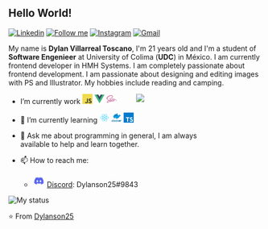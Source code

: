 ## Hello World!

[![Linkedin](https://img.shields.io/badge/-LinkedIn-blue?style=flat&logo=Linkedin&logoColor=white)](https://www.linkedin.com/in/dylan-toscano/)
[<img src="https://img.shields.io/github/followers/dylanson25?label=follow&style=social" height="22" title="Follow me" />](https://github.com/dylanson25) 
[![Instagram](https://img.shields.io/badge/-Instagram-c13584?style=flat&labelColor=c13584&logo=instagram&logoColor=white)](https://www.instagram.com/dylan_toscano_25/)
[![Gmail](https://img.shields.io/badge/-Gmail-c14438?style=flat&logo=Gmail&logoColor=white)](mailto:dvillarreal0@ucol.mx)


My name is **Dylan Villarreal Toscano**, I'm 21 years old and I'm a student of **Software Engenieer** at University of Colima (**UDC**) in México.
I am currently frontend developer in HMH Systems. I am completely passionate about frontend development. I am passionate about designing and editing images with PS and Illustrator. My hobbies include reading and camping.

<img align= "right" width= "250" src= "https://pa1.narvii.com/6580/8098c6e9207376889eeb0532d9f5a0723c4d73f5_hq.gif"/>


- I’m currently work  <img height="20" src="https://raw.githubusercontent.com/github/explore/80688e429a7d4ef2fca1e82350fe8e3517d3494d/topics/javascript/javascript.png"></code>
<code><img height="20" src="https://raw.githubusercontent.com/github/explore/80688e429a7d4ef2fca1e82350fe8e3517d3494d/topics/vue/vue.png"></code>
<code><img height="20" src="https://raw.githubusercontent.com/github/explore/80688e429a7d4ef2fca1e82350fe8e3517d3494d/topics/sass/sass.png"></code>

- 🌱 I’m currently learning
<code><img height="20" src="https://raw.githubusercontent.com/github/explore/80688e429a7d4ef2fca1e82350fe8e3517d3494d/topics/react/react.png"></code>
<code><img height="20" src="https://raw.githubusercontent.com/github/explore/80688e429a7d4ef2fca1e82350fe8e3517d3494d/topics/docker/docker.png"></code>
<code><img height="20" src="https://raw.githubusercontent.com/github/explore/80688e429a7d4ef2fca1e82350fe8e3517d3494d/topics/typescript/typescript.png"></code>


- 💬 Ask me about programming in general, I am always <br> available to help and learn together.

- 📫 How to reach me: 
   - <a><img height="25" src="https://raw.githubusercontent.com/github/explore/80688e429a7d4ef2fca1e82350fe8e3517d3494d/topics/discord/discord.png"> [Discord](https://discord.com/): Dylanson25#9843 </a>

<img title="My status" heigth="320" width="420" src="https://github-readme-stats.vercel.app/api?username=dylanson25&hide=issues&count_private=true&icon_color=871486&title_color=000000&bg_color=ffffff&show_icons=true)"/>

:star: From [Dylanson25](https://github.com/dylanson25)

